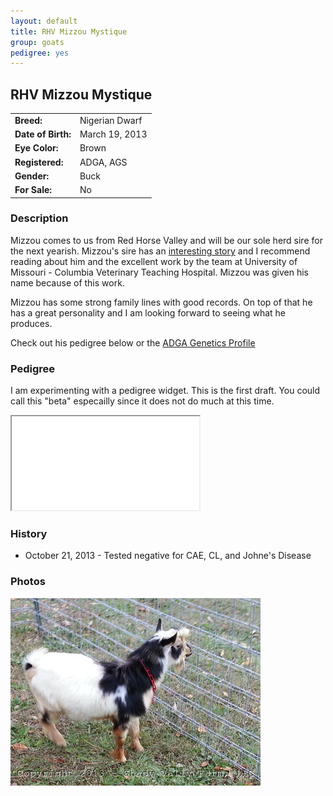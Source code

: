```yaml
---
layout: default
title: RHV Mizzou Mystique
group: goats
pedigree: yes
---
```


## RHV Mizzou Mystique
| | |
|:---|:---
|**Breed:**|Nigerian Dwarf
|**Date of Birth:**|March 19, 2013
|**Eye Color:**|Brown
|**Registered:**|ADGA, AGS
|**Gender:**|Buck
|**For Sale:**|No

### Description

Mizzou comes to us from Red Horse Valley and will be our sole herd sire for the next yearish. 
Mizzou's sire has an [interesting story](http://www.redhorsevalley.com/centos-story/) and I recommend reading
about him and the excellent work by the team at University of Missouri - Columbia Veterinary Teaching Hospital. Mizzou was
given his name because of this work. 

Mizzou has some strong family lines with good records. On top of that he has a great personality and I am looking forward
to seeing what he produces.

Check out his pedigree below or the [ADGA Genetics Profile](http://www.adgagenetics.org/GoatDetail.aspx?RegNumber=D001630035)

### Pedigree

I am experimenting with a pedigree widget. This is the first draft. You could call this "beta" 
especailly since it does not do much at this time.

<iframe src="/goats/pedigrees/RHV_Mizzou_Mystique.html" marginwidth="0" marginheight="0" scrolling="no"></iframe>

### History

* October 21, 2013 - Tested negative for CAE, CL, and Johne's Disease

### Photos

<img src="/images/goats/RHV_Mizzou_Mystique/1.jpg" alt="Image of RHV Mizzou Mystique" class="pic"/>

